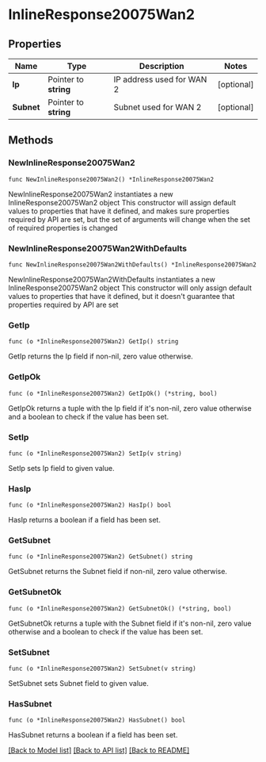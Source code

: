 # InlineResponse20075Wan2

## Properties

Name | Type | Description | Notes
------------ | ------------- | ------------- | -------------
**Ip** | Pointer to **string** | IP address used for WAN 2 | [optional] 
**Subnet** | Pointer to **string** | Subnet used for WAN 2 | [optional] 

## Methods

### NewInlineResponse20075Wan2

`func NewInlineResponse20075Wan2() *InlineResponse20075Wan2`

NewInlineResponse20075Wan2 instantiates a new InlineResponse20075Wan2 object
This constructor will assign default values to properties that have it defined,
and makes sure properties required by API are set, but the set of arguments
will change when the set of required properties is changed

### NewInlineResponse20075Wan2WithDefaults

`func NewInlineResponse20075Wan2WithDefaults() *InlineResponse20075Wan2`

NewInlineResponse20075Wan2WithDefaults instantiates a new InlineResponse20075Wan2 object
This constructor will only assign default values to properties that have it defined,
but it doesn't guarantee that properties required by API are set

### GetIp

`func (o *InlineResponse20075Wan2) GetIp() string`

GetIp returns the Ip field if non-nil, zero value otherwise.

### GetIpOk

`func (o *InlineResponse20075Wan2) GetIpOk() (*string, bool)`

GetIpOk returns a tuple with the Ip field if it's non-nil, zero value otherwise
and a boolean to check if the value has been set.

### SetIp

`func (o *InlineResponse20075Wan2) SetIp(v string)`

SetIp sets Ip field to given value.

### HasIp

`func (o *InlineResponse20075Wan2) HasIp() bool`

HasIp returns a boolean if a field has been set.

### GetSubnet

`func (o *InlineResponse20075Wan2) GetSubnet() string`

GetSubnet returns the Subnet field if non-nil, zero value otherwise.

### GetSubnetOk

`func (o *InlineResponse20075Wan2) GetSubnetOk() (*string, bool)`

GetSubnetOk returns a tuple with the Subnet field if it's non-nil, zero value otherwise
and a boolean to check if the value has been set.

### SetSubnet

`func (o *InlineResponse20075Wan2) SetSubnet(v string)`

SetSubnet sets Subnet field to given value.

### HasSubnet

`func (o *InlineResponse20075Wan2) HasSubnet() bool`

HasSubnet returns a boolean if a field has been set.


[[Back to Model list]](../README.md#documentation-for-models) [[Back to API list]](../README.md#documentation-for-api-endpoints) [[Back to README]](../README.md)



